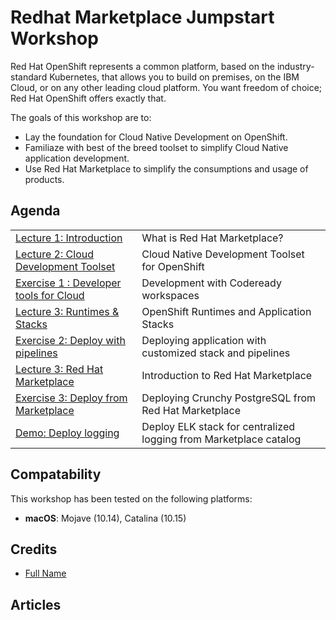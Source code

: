 
# Redhat Marketplace Jumpstart Workshop

Red Hat OpenShift represents a common platform, based on the industry-standard Kubernetes, that allows you to build on premises, on the IBM Cloud, or on any other leading cloud platform. You want freedom of choice; Red Hat OpenShift offers exactly that.

The goals of this workshop are to:

* Lay the foundation for Cloud Native Development on OpenShift.
* Familiaze with best of the breed toolset to simplify Cloud Native application development.
* Use Red Hat Marketplace to simplify the consumptions and usage of products.


## Agenda

|  |  |
| - | - |
| [Lecture 1: Introduction](modules/introduction/lecture-cloud-native-openshift.md) | What is Red Hat Marketplace? |
| [Lecture 2: Cloud Development Toolset](modules/cloud-development-toolset/lecture-cloud-dev-toolset.md) | Cloud Native Development Toolset for OpenShift |
| [Exercise 1 : Developer tools for Cloud](modules/01-toolset/exercise-codeready-workspaces.md) | Development with Codeready workspaces |
| [Lecture 3: Runtimes & Stacks](modules/02-runtimes/lecture-runtimes-stacks.md) | OpenShift Runtimes and Application Stacks |
| [Exercise 2: Deploy with pipelines](modules/02-runtimes/exercise-deploy-with-pipelines.md) | Deploying application with customized stack and pipelines |
| [Lecture 3: Red Hat Marketplace](modules/03-consumption/lecture-redhat-marketplace-intro.md) | Introduction to Red Hat Marketplace |
| [Exercise 3: Deploy from Marketplace](modules/03-consumption/exercise-deploy-from-marketplace.md) | Deploying Crunchy PostgreSQL from Red Hat Marketplace |
| [Demo: Deploy logging](modules/03-consumption/demo-deploy-elk.md) | Deploy ELK stack for centralized logging from Marketplace catalog |


## Compatability

This workshop has been tested on the following platforms:

* **macOS**: Mojave (10.14), Catalina (10.15)


## Credits

* [Full Name](https://github.com/githubid)

## Articles

